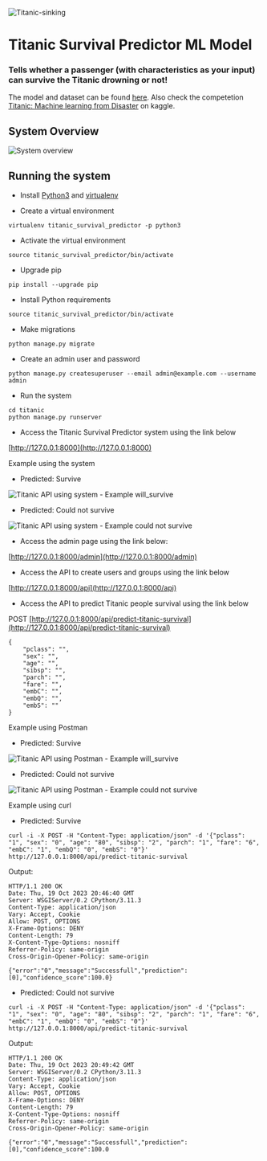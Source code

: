 ![Titanic-sinking](https://github.com/ramonfigueiredo/titanic_survival_predictor_using_django_and_ml/blob/main/titanic_image.png)

# Titanic Survival Predictor ML Model 
### Tells whether a passenger (with characteristics as your input) can survive the Titanic drowning or not!

The model and dataset can be found [here](https://github.com/ramonfigueiredo/titanic_survival_predictor_using_django_and_ml/tree/master/model_and_data).
Also check the competetion [Titanic: Machine learning from Disaster](https://www.kaggle.com/c/titanic) on kaggle.


## System Overview
![System overview](https://github.com/ramonfigueiredo/titanic_survival_predictor_using_django_and_ml/blob/main/images/system_overview.jpg)


## Running the system

- Install [Python3](https://www.python.org/downloads/) and [virtualenv](https://virtualenv.pypa.io/en/latest/)

- Create a virtual environment
```
virtualenv titanic_survival_predictor -p python3
```

- Activate the virtual environment
```
source titanic_survival_predictor/bin/activate
```

- Upgrade pip
```
pip install --upgrade pip
```

- Install Python requirements
```
source titanic_survival_predictor/bin/activate
```

- Make migrations

```
python manage.py migrate
```

- Create an admin user and password

```
python manage.py createsuperuser --email admin@example.com --username admin
```

- Run the system
```
cd titanic
python manage.py runserver
```

- Access the Titanic Survival Predictor system using the link below

[http://127.0.0.1:8000](http://127.0.0.1:8000)

Example using the system

- Predicted: Survive

![Titanic API using system - Example will_survive](https://github.com/ramonfigueiredo/titanic_survival_predictor_using_django_and_ml/blob/main/images/titanic_system_input_example_survived.png)

- Predicted: Could not survive

![Titanic API using system - Example could not survive](https://github.com/ramonfigueiredo/titanic_survival_predictor_using_django_and_ml/blob/main/images/titanic_system_input_example_could_not_survive.png)  


- Access the admin page using the link below:

[http://127.0.0.1:8000/admin](http://127.0.0.1:8000/admin)

- Access the API to create users and groups using the link below

[http://127.0.0.1:8000/api](http://127.0.0.1:8000/api)

- Access the API to predict Titanic people survival using the link below

POST [http://127.0.0.1:8000/api/predict-titanic-survival](http://127.0.0.1:8000/api/predict-titanic-survival)
```
{
    "pclass": "",
    "sex": "",
    "age": "",
    "sibsp": "",
    "parch": "",
    "fare": "",
    "embC": "",
    "embQ": "",
    "embS": ""
}
```

Example using Postman

- Predicted: Survive

![Titanic API using Postman - Example will_survive](https://github.com/ramonfigueiredo/titanic_survival_predictor_using_django_and_ml/blob/main/images/titanic_api_using_postman_input_example_survived.png)

- Predicted: Could not survive

![Titanic API using Postman - Example could not survive](https://github.com/ramonfigueiredo/titanic_survival_predictor_using_django_and_ml/blob/main/images/titanic_api_using_postman_input_example_could_not_survive.png)  

Example using curl

- Predicted: Survive

```
curl -i -X POST -H "Content-Type: application/json" -d '{"pclass": "1", "sex": "0", "age": "80", "sibsp": "2", "parch": "1", "fare": "6", "embC": "1", "embQ": "0", "embS": "0"}' http://127.0.0.1:8000/api/predict-titanic-survival
```

Output:

``` 
HTTP/1.1 200 OK
Date: Thu, 19 Oct 2023 20:46:40 GMT
Server: WSGIServer/0.2 CPython/3.11.3
Content-Type: application/json
Vary: Accept, Cookie
Allow: POST, OPTIONS
X-Frame-Options: DENY
Content-Length: 79
X-Content-Type-Options: nosniff
Referrer-Policy: same-origin
Cross-Origin-Opener-Policy: same-origin

{"error":"0","message":"Successfull","prediction":[0],"confidence_score":100.0}
```

- Predicted: Could not survive

```
curl -i -X POST -H "Content-Type: application/json" -d '{"pclass": "1", "sex": "0", "age": "80", "sibsp": "2", "parch": "1", "fare": "6", "embC": "1", "embQ": "0", "embS": "0"}' http://127.0.0.1:8000/api/predict-titanic-survival
```

Output:

``` 
HTTP/1.1 200 OK
Date: Thu, 19 Oct 2023 20:49:42 GMT
Server: WSGIServer/0.2 CPython/3.11.3
Content-Type: application/json
Vary: Accept, Cookie
Allow: POST, OPTIONS
X-Frame-Options: DENY
Content-Length: 79
X-Content-Type-Options: nosniff
Referrer-Policy: same-origin
Cross-Origin-Opener-Policy: same-origin

{"error":"0","message":"Successfull","prediction":[0],"confidence_score":100.0
```